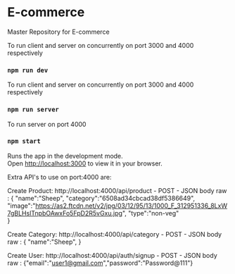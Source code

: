 # E-commerce

Master Repository for E-commerce

To run client and server on concurrently on port 3000 and 4000 respectively

### `npm run dev`

To run client and server on concurrently on port 3000 and 4000 respectively

### `npm run server`

To run server on port 4000

### `npm start`

Runs the app in the development mode.\
Open [http://localhost:3000](http://localhost:3000) to view it in your browser.

Extra API's to use on port:4000 are:

Create Product: http://localhost:4000/api/product - POST - JSON body raw :
{
"name":"Sheep",
"category":"6508ad34cbcad38df5386649",
"image":"https://as2.ftcdn.net/v2/jpg/03/12/95/13/1000_F_312951336_8LxW7gBLHslTnpbOAwxFo5FpD2R5vGxu.jpg",
"type":"non-veg"  
}

Create Category: http://localhost:4000/api/category - POST - JSON body raw :
{
"name":"Sheep",
}

Create User: http://localhost:4000/api/auth/signup - POST - JSON body raw : {"email":"user1@gmail.com","password":"Password@111"}
